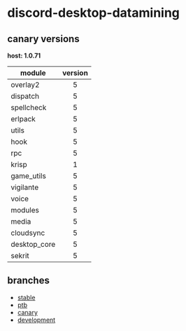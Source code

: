 # discord-desktop-datamining

## canary versions

**host: 1.0.71**

| module | version |
| ------ | :-----: |
| overlay2 | 5 |
| dispatch | 5 |
| spellcheck | 5 |
| erlpack | 5 |
| utils | 5 |
| hook | 5 |
| rpc | 5 |
| krisp | 1 |
| game_utils | 5 |
| vigilante | 5 |
| voice | 5 |
| modules | 5 |
| media | 5 |
| cloudsync | 5 |
| desktop_core | 5 |
| sekrit | 5 |

## branches

- [stable](https://github.com/OpenAsar/discord-desktop-datamining/tree/stable)
- [ptb](https://github.com/OpenAsar/discord-desktop-datamining/tree/ptb)
- [canary](https://github.com/OpenAsar/discord-desktop-datamining/tree/canary)
- [development](https://github.com/OpenAsar/discord-desktop-datamining/tree/development)